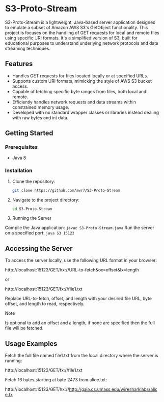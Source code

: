 # S3-Proto-Stream

S3-Proto-Stream is a lightweight, Java-based server application designed to emulate a subset of Amazon AWS S3's GetObject functionality. This project is focuses on the handling of GET requests for local and remote files using specific URI formats. It's a simplified version of S3, built for educational purposes to understand underlying network protocols and data streaming techniques.

## Features

- Handles GET requests for files located locally or at specified URLs.
- Supports custom URI formats, mimicking the style of AWS S3 bucket access.
- Capable of fetching specific byte ranges from files, both local and remote.
- Efficiently handles network requests and data streams within constrained memory usage.
- Developed with no standard wrapper classes or libraries instead dealing with raw bytes and int data.

## Getting Started

### Prerequisites

- Java 8

### Installation

1. Clone the repository:
   ```bash
   git clone https://github.com/awr7/S3-Proto-Stream

2. Navigate to the project directory:
   ```bash
   cd S3-Proto-Stream

3. Running the Server

  Compile the Java application:
    ```
    javac S3-Proto-Stream.java
    ```
  Run the server on a specified port:
    ```
    java S3 15123
    ```

## Accessing the Server

To access the server locally, use the following URL format in your browser:

http://localhost:15123/GET/hx://URL-to-fetch&ox=offset&lx=length

or

http://localhost:15123/GET/fx://file1.txt

Replace URL-to-fetch, offset, and length with your desired file URL, byte offset, and length to read, respectively. 

> [!NOTE]
> Is optional to add an offset and a length, if none are specified then the full file will be fetched.

## Usage Examples

Fetch the full file named file1.txt from the local directory where the server is running:

http://localhost:15123/GET/fx://file1.txt

Fetch 16 bytes starting at byte 2473 from alice.txt:

http://localhost:15123/GET/hx://http://gaia.cs.umass.edu/wiresharklabs/alice.tx
